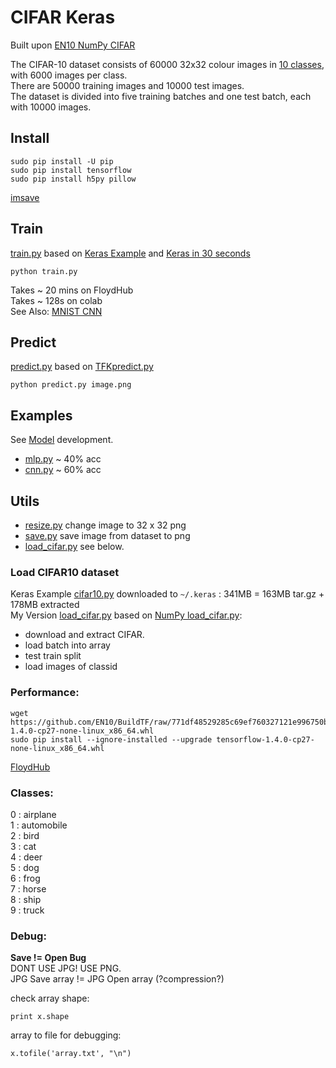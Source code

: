 # CIFAR Keras

Built upon [EN10 NumPy CIFAR](https://github.com/EN10/CIFAR)

The CIFAR-10 dataset consists of 60000 32x32 colour images in [10 classes](https://github.com/EN10/KerasCIFAR#classes), with 6000 images per class.  
There are 50000 training images and 10000 test images.  
The dataset is divided into five training batches and one test batch, each with 10000 images.

## Install

    sudo pip install -U pip
    sudo pip install tensorflow 
    sudo pip install h5py pillow 

[imsave](https://github.com/EN10/CIFAR/blob/master/README.md#compatability)



## Train

[train.py](https://github.com/EN10/KerasCIFAR/blob/master/train.py) based on 
[Keras Example](https://github.com/keras-team/keras/blob/master/examples/cifar10_cnn.py) and 
[Keras in 30 seconds](https://keras.io/#getting-started-30-seconds-to-keras)   

    python train.py

Takes ~ 20 mins on FloydHub     
Takes ~ 128s on colab     
See Also: [MNIST CNN](https://github.com/EN10/KerasMNIST/blob/master/cnn.py)
    
## Predict

[predict.py](https://github.com/EN10/KerasCIFAR/blob/master/predict.py) based on 
[TFKpredict.py](https://github.com/EN10/KerasMNIST/blob/master/TFKpredict.py)

    python predict.py image.png

## Examples

See [Model](https://github.com/EN10/KerasCIFAR/blob/master/model.md) development.

* [mlp.py](https://github.com/EN10/KerasCIFAR/blob/master/example/mlp.py)   ~ 40% acc
* [cnn.py](https://github.com/EN10/KerasCIFAR/blob/master/example/cnn.py)   ~ 60% acc

## Utils

*   [resize.py](https://github.com/EN10/KerasCIFAR/blob/master/utils/resize.py) change image to 32 x 32 png 
*   [save.py](https://github.com/EN10/KerasCIFAR/blob/master/utils/save.py) save image from dataset to png
*   [load_cifar.py](https://github.com/EN10/KerasCIFAR/blob/master/utils/load_cifar.py) see below.

### Load CIFAR10 dataset
Keras Example [cifar10.py](https://github.com/keras-team/keras/blob/master/keras/datasets/cifar10.py) downloaded to `~/.keras` : 341MB = 163MB tar.gz + 178MB extracted     
My Version [load_cifar.py](https://github.com/EN10/KerasCIFAR/blob/master/utils/load_cifar.py) based on  [NumPy load_cifar.py](https://github.com/EN10/CIFAR/blob/master/load_cifar.py):
* download and extract CIFAR.
* load batch into array
* test train split
* load images of classid

### Performance:

    wget https://github.com/EN10/BuildTF/raw/771df48529285c69ef760327121e996750b3916e/tensorflow-1.4.0-cp27-none-linux_x86_64.whl    
    sudo pip install --ignore-installed --upgrade tensorflow-1.4.0-cp27-none-linux_x86_64.whl

[FloydHub](https://github.com/EN10/FloydHub)

### Classes:

0 : airplane  
1 : automobile  
2 : bird  
3 : cat  
4 : deer  
5 : dog  
6 : frog  
7 : horse  
8 : ship  
9 : truck 

### Debug:

**Save != Open Bug**    
DONT USE JPG!  USE PNG.     
JPG Save array != JPG Open array  (?compression?)

check array shape:

    print x.shape

array to file for debugging:

    x.tofile('array.txt', "\n")